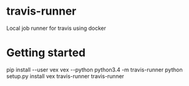 # travis-runner
Local job runner for travis using docker

# Getting started

  pip install --user vex
  vex --python python3.4 -m travis-runner python setup.py install
  vex travis-runner travis-runner
